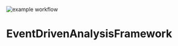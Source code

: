 ![example workflow](https://github.com/ArjenVLD/EventDrivenAnalysisFramework/blob/main/.github/workflows/main.yml/badge.svg)

# EventDrivenAnalysisFramework
